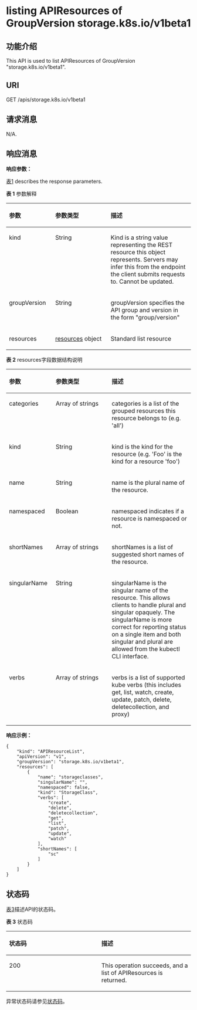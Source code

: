 # listing APIResources of GroupVersion storage.k8s.io/v1beta1<a name="cce_02_0204"></a>

## 功能介绍<a name="section12592885"></a>

This API is used to list APIResources of GroupVersion "storage.k8s.io/v1beta1".

## URI<a name="section46227102"></a>

GET /apis/storage.k8s.io/v1beta1

## 请求消息<a name="section13390742"></a>

N/A.

## 响应消息<a name="section53407821"></a>

**响应参数：**

[表1](#d0e49879)  describes the response parameters.

**表 1**  参数解释

<a name="d0e49879"></a>
<table><thead align="left"><tr id="row14884665"><th class="cellrowborder" valign="top" width="25%" id="mcps1.2.4.1.1"><p id="p64807237"><a name="p64807237"></a><a name="p64807237"></a>参数</p>
</th>
<th class="cellrowborder" valign="top" width="30%" id="mcps1.2.4.1.2"><p id="p14894878"><a name="p14894878"></a><a name="p14894878"></a>参数类型</p>
</th>
<th class="cellrowborder" valign="top" width="45%" id="mcps1.2.4.1.3"><p id="p65634475"><a name="p65634475"></a><a name="p65634475"></a>描述</p>
</th>
</tr>
</thead>
<tbody><tr id="row14792277"><td class="cellrowborder" valign="top" width="25%" headers="mcps1.2.4.1.1 "><p id="p57323779"><a name="p57323779"></a><a name="p57323779"></a>kind</p>
</td>
<td class="cellrowborder" valign="top" width="30%" headers="mcps1.2.4.1.2 "><p id="p12714526"><a name="p12714526"></a><a name="p12714526"></a>String</p>
</td>
<td class="cellrowborder" valign="top" width="45%" headers="mcps1.2.4.1.3 "><p id="p23243661"><a name="p23243661"></a><a name="p23243661"></a>Kind is a string value representing the REST resource this object represents. Servers may infer this from the endpoint the client submits requests to. Cannot be updated.</p>
</td>
</tr>
<tr id="row7866360"><td class="cellrowborder" valign="top" width="25%" headers="mcps1.2.4.1.1 "><p id="p33195393"><a name="p33195393"></a><a name="p33195393"></a>groupVersion</p>
</td>
<td class="cellrowborder" valign="top" width="30%" headers="mcps1.2.4.1.2 "><p id="p4472274"><a name="p4472274"></a><a name="p4472274"></a>String</p>
</td>
<td class="cellrowborder" valign="top" width="45%" headers="mcps1.2.4.1.3 "><p id="p26709908"><a name="p26709908"></a><a name="p26709908"></a>groupVersion specifies the API group and version in the form "group/version"</p>
</td>
</tr>
<tr id="row39062582"><td class="cellrowborder" valign="top" width="25%" headers="mcps1.2.4.1.1 "><p id="p9952612"><a name="p9952612"></a><a name="p9952612"></a>resources</p>
</td>
<td class="cellrowborder" valign="top" width="30%" headers="mcps1.2.4.1.2 "><p id="p855254"><a name="p855254"></a><a name="p855254"></a><a href="#d0e49929">resources</a> object</p>
</td>
<td class="cellrowborder" valign="top" width="45%" headers="mcps1.2.4.1.3 "><p id="p19500960"><a name="p19500960"></a><a name="p19500960"></a>Standard list resource</p>
</td>
</tr>
</tbody>
</table>

**表 2**  resources字段数据结构说明

<a name="d0e49929"></a>
<table><thead align="left"><tr id="row60828981"><th class="cellrowborder" valign="top" width="25.252525252525253%" id="mcps1.2.4.1.1"><p id="p28200435"><a name="p28200435"></a><a name="p28200435"></a>参数</p>
</th>
<th class="cellrowborder" valign="top" width="30.303030303030305%" id="mcps1.2.4.1.2"><p id="p2533938"><a name="p2533938"></a><a name="p2533938"></a>参数类型</p>
</th>
<th class="cellrowborder" valign="top" width="44.44444444444445%" id="mcps1.2.4.1.3"><p id="p3922458"><a name="p3922458"></a><a name="p3922458"></a>描述</p>
</th>
</tr>
</thead>
<tbody><tr id="row49283666"><td class="cellrowborder" valign="top" width="25.252525252525253%" headers="mcps1.2.4.1.1 "><p id="p32553986"><a name="p32553986"></a><a name="p32553986"></a>categories</p>
</td>
<td class="cellrowborder" valign="top" width="30.303030303030305%" headers="mcps1.2.4.1.2 "><p id="p19627219"><a name="p19627219"></a><a name="p19627219"></a>Array&nbsp;of&nbsp;strings</p>
</td>
<td class="cellrowborder" valign="top" width="44.44444444444445%" headers="mcps1.2.4.1.3 "><p id="p46300908"><a name="p46300908"></a><a name="p46300908"></a>categories is a list of the grouped resources this resource belongs to (e.g. 'all')</p>
</td>
</tr>
<tr id="row14054996"><td class="cellrowborder" valign="top" width="25.252525252525253%" headers="mcps1.2.4.1.1 "><p id="p64712877"><a name="p64712877"></a><a name="p64712877"></a>kind</p>
</td>
<td class="cellrowborder" valign="top" width="30.303030303030305%" headers="mcps1.2.4.1.2 "><p id="p7251683"><a name="p7251683"></a><a name="p7251683"></a>String</p>
</td>
<td class="cellrowborder" valign="top" width="44.44444444444445%" headers="mcps1.2.4.1.3 "><p id="p50515421"><a name="p50515421"></a><a name="p50515421"></a>kind is the kind for the resource (e.g. 'Foo' is the kind for a resource 'foo')</p>
</td>
</tr>
<tr id="row51985607"><td class="cellrowborder" valign="top" width="25.252525252525253%" headers="mcps1.2.4.1.1 "><p id="p50084643"><a name="p50084643"></a><a name="p50084643"></a>name</p>
</td>
<td class="cellrowborder" valign="top" width="30.303030303030305%" headers="mcps1.2.4.1.2 "><p id="p30324279"><a name="p30324279"></a><a name="p30324279"></a>String</p>
</td>
<td class="cellrowborder" valign="top" width="44.44444444444445%" headers="mcps1.2.4.1.3 "><p id="p40347564"><a name="p40347564"></a><a name="p40347564"></a>name is the plural name of the resource.</p>
</td>
</tr>
<tr id="row27583762"><td class="cellrowborder" valign="top" width="25.252525252525253%" headers="mcps1.2.4.1.1 "><p id="p19692283"><a name="p19692283"></a><a name="p19692283"></a>namespaced</p>
</td>
<td class="cellrowborder" valign="top" width="30.303030303030305%" headers="mcps1.2.4.1.2 "><p id="p51571096"><a name="p51571096"></a><a name="p51571096"></a>Boolean</p>
</td>
<td class="cellrowborder" valign="top" width="44.44444444444445%" headers="mcps1.2.4.1.3 "><p id="p16509266"><a name="p16509266"></a><a name="p16509266"></a>namespaced indicates if a resource is namespaced or not.</p>
</td>
</tr>
<tr id="row14365669"><td class="cellrowborder" valign="top" width="25.252525252525253%" headers="mcps1.2.4.1.1 "><p id="p22768532"><a name="p22768532"></a><a name="p22768532"></a>shortNames</p>
</td>
<td class="cellrowborder" valign="top" width="30.303030303030305%" headers="mcps1.2.4.1.2 "><p id="p32311828"><a name="p32311828"></a><a name="p32311828"></a>Array&nbsp;of&nbsp;strings</p>
</td>
<td class="cellrowborder" valign="top" width="44.44444444444445%" headers="mcps1.2.4.1.3 "><p id="p12429"><a name="p12429"></a><a name="p12429"></a>shortNames is a list of suggested short names of the resource.</p>
</td>
</tr>
<tr id="row111862"><td class="cellrowborder" valign="top" width="25.252525252525253%" headers="mcps1.2.4.1.1 "><p id="p9060822"><a name="p9060822"></a><a name="p9060822"></a>singularName</p>
</td>
<td class="cellrowborder" valign="top" width="30.303030303030305%" headers="mcps1.2.4.1.2 "><p id="p62837954"><a name="p62837954"></a><a name="p62837954"></a>String</p>
</td>
<td class="cellrowborder" valign="top" width="44.44444444444445%" headers="mcps1.2.4.1.3 "><p id="p56709539"><a name="p56709539"></a><a name="p56709539"></a>singularName is the singular name of the resource. This allows clients to handle plural and singular opaquely. The singularName is more correct for reporting status on a single item and both singular and plural are allowed from the kubectl CLI interface.</p>
</td>
</tr>
<tr id="row40623811"><td class="cellrowborder" valign="top" width="25.252525252525253%" headers="mcps1.2.4.1.1 "><p id="p2194414"><a name="p2194414"></a><a name="p2194414"></a>verbs</p>
</td>
<td class="cellrowborder" valign="top" width="30.303030303030305%" headers="mcps1.2.4.1.2 "><p id="p43529858"><a name="p43529858"></a><a name="p43529858"></a>Array&nbsp;of&nbsp;strings</p>
</td>
<td class="cellrowborder" valign="top" width="44.44444444444445%" headers="mcps1.2.4.1.3 "><p id="p36257573"><a name="p36257573"></a><a name="p36257573"></a>verbs is a list of supported kube verbs (this includes get, list, watch, create, update, patch, delete, deletecollection, and proxy)</p>
</td>
</tr>
</tbody>
</table>

**响应示例：**

```
{
    "kind": "APIResourceList",
    "apiVersion": "v1",
    "groupVersion": "storage.k8s.io/v1beta1",
    "resources": [
        {
            "name": "storageclasses",
            "singularName": "",
            "namespaced": false,
            "kind": "StorageClass",
            "verbs": [
                "create",
                "delete",
                "deletecollection",
                "get",
                "list",
                "patch",
                "update",
                "watch"
            ],
            "shortNames": [
                "sc"
            ]
        }
    ]
}
```

## 状态码<a name="section10908349"></a>

[表3](#d0e50030)描述API的状态码。

**表 3**  状态码

<a name="d0e50030"></a>
<table><thead align="left"><tr id="row14643679"><th class="cellrowborder" valign="top" width="50%" id="mcps1.2.3.1.1"><p id="p45287325"><a name="p45287325"></a><a name="p45287325"></a>状态码</p>
</th>
<th class="cellrowborder" valign="top" width="50%" id="mcps1.2.3.1.2"><p id="p44394675"><a name="p44394675"></a><a name="p44394675"></a>描述</p>
</th>
</tr>
</thead>
<tbody><tr id="row39198922"><td class="cellrowborder" valign="top" width="50%" headers="mcps1.2.3.1.1 "><p id="p20996105"><a name="p20996105"></a><a name="p20996105"></a>200</p>
</td>
<td class="cellrowborder" valign="top" width="50%" headers="mcps1.2.3.1.2 "><p id="p22962969"><a name="p22962969"></a><a name="p22962969"></a>This operation succeeds, and a list of APIResources is returned.</p>
</td>
</tr>
</tbody>
</table>

异常状态码请参见[状态码](状态码.md)。

